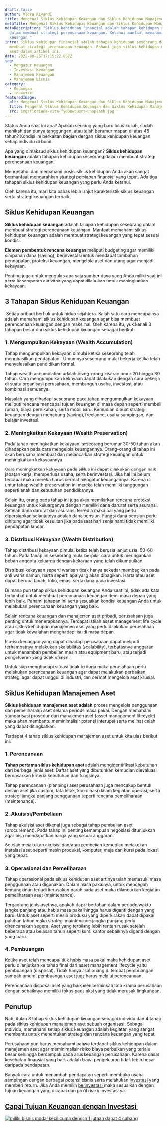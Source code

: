 ```yaml
---
draft: false
author: Vlora Riyandi
title: Mengenal Siklus Kehidupan Keuangan dan Siklus Kehidupan Manajemen Aset
metaTitle: Mengenal Siklus Kehidupan Keuangan dan Siklus Kehidupan Manajemen Aset
metaDescription: "Siklus kehidupan financial adalah tahapan kehidupan seseorang
  dalam membuat strategi perencanaan keuangan. Ketahui manfaat memahami siklus
  keuangan "
intro: Siklus kehidupan financial adalah tahapan kehidupan seseorang dalam
  membuat strategi perencanaan keuangan. Pahami juga siklus kehidupan manajemen
  aset dalam artikel ini.
date: 2022-08-25T17:15:22.857Z
tag:
  - Mengatur Keuangan
  - Investasi Keuangan
  - Manajemen Keuangan
  - Manajemen Bisnis
category:
  - Keuangan
  - Investasi
featuredImage:
  alt: Mengenal Siklus Kehidupan Keuangan dan Siklus Kehidupan Manajemen Aset
  title: Mengenal Siklus Kehidupan Keuangan dan Siklus Kehidupan Manajemen Aset
  src: img/floriane-vita-fyd3owbuxny-unsplash.jpg
---
```

Status Anda saat ini apa? Apakah seorang yang baru lulus kuliah, sudah menikah dan punya tanggungan, atau telah berumur mapan di atas 46 tahun? Kondisi ini berkaitan bagian dengan siklus kehidupan keuangan setiap individu di bumi.

Apa yang dimaksud siklus kehidupan keuangan? **Siklus kehidupan keuangan** adalah tahapan kehidupan seseorang dalam membuat strategi perencanaan keuangan.

Mengetahui dan memahami posisi siklus kehidupan Anda akan sangat bermanfaat mengarahkan strategi persiapan finansial yang tepat. Ada tiga tahapan siklus kehidupan keuangan yang perlu Anda ketahui.

Oleh karena itu, mari kita bahas lebih lanjut karakteristik siklus keuangan serta strategi keuangan terbaik.

## Siklus Kehidupan Keuangan

**Siklus kehidupan keuangan** adalah tahapan kehidupan seseorang dalam membuat strategi perencanaan keuangan. Manfaat memahami siklus kehidupan keuangan adalah membuat strategi keuangan yang tepat sesuai kondisi. 

**Elemen pembentuk rencana keuangan** meliputi budgeting agar memiliki simpanan dana (saving), berinvestasi untuk mendapat tambahan pendapatan, proteksi keuangan, mengelola aset dan utang agar menjadi kekayaan.

Penting juga untuk mengulas apa saja sumber daya yang Anda miliki saat ini serta kesempatan aktivitas yang dapat dilakukan untuk meningkatkan kekayaan. 

## 3 Tahapan Siklus Kehidupan Keuangan 

 Setiap pribadi berhak untuk hidup sejahtera. Salah satu cara mencapainya adalah memahami siklus kehidupan keuangan agar bisa membuat perencanaan keuangan dengan maksimal. Oleh karena itu, yuk kenali 3 tahapan besar dari siklus kehidupan keuangan sebagai berikut:

### 1. Mengumpulkan Kekayaan (Wealth Accumulation)

Tahap mengumpulkan kekayaan dimulai ketika seseorang telah menghasilkan pendapatan.  Umumnya seseorang mulai bekerja ketika telah menyelesaikan pendidikan formal. 

Tahap wealth accumulation adalah orang-orang kisaran umur 20 hingga 30 tahun. Cara mengumpulkan kekayaan dapat dilakukan dengan cara bekerja di suatu organisasi perusahaan, membangun usaha, investasi, atau kombinasi semuanya. 

Masalah yang dihadapi seseorang pada tahap mengumpulkan kekayaan meliputi rencana mencapai tujuan keuangan di masa depan seperti membeli rumah, biaya pernikahan, serta mobil baru. Kemudian dibuat strategi keuangan dengan menabung (saving), freelance, usaha sampingan, dan belajar investasi.

### 2. Meningkatkan Kekayaan (Wealth Preservation)

Pada tahap meningkatkan kekayaan, seseorang berumur 30-50 tahun akan dihadapkan pada cara mengelola keuangannya. Orang-orang di tahap ini akan berusaha membuat dan melancarkan strategi keuangan untuk meningkatkan kekayaannya.

Cara meningkatkan kekayaan pada siklus ini dapat dilakukan dengan naik jabatan kerja, memperluas usaha, serta berinvestasi. Jika hal ini belum tercapai maka mereka harus cermat mengatur keuangannya. Karena di umur tahap wealth preservation ini mereka telah memiliki tanggungan seperti anak dan kebutuhan pendidikannya. 

Selain itu, orang pada tahap ini juga akan memikirkan rencana proteksi keuangan untuk keluarganya dengan memiliki dana darurat serta asuransi. Setelah dana darurat dan asuransi tersedia maka hal yang perlu dipersiapkan selanjutnya adalah dana pensiun. Fungsi dana pensiun perlu dihitung agar tidak kesulitan jika pada saat hari senja nanti tidak memiliki pendapatan lancar.

### 3. Distribusi Kekayaan (Wealth Distribution)

Tahap distribusi kekayaan dimulai ketika telah berusia lanjut usia. 50-60 tahun. Pada tahap ini seseorang mulai berpikir cara untuk meringankan beban anggota keluarga dengan kekayaan yang telah dikumpulkan. 

Distribusi kekayaan seperti warisan tidak hanya sekedar membagikan pada ahli waris namun, harta seperti apa yang akan dibagikan. Harta atau aset dapat berupa tanah, toko, emas, serta dana pada investasi.

Di mana pun tahap siklus kehidupan keuangan Anda saat ini, tidak ada kata terlambat untuk membuat perencanaan keuangan demi masa depan yang lebih baik. Pahami tahapan ini serta sesuaikan kondisi keuangan Anda untuk melakukan perencanaan keuangan yang baik.

Selain rencana keuangan dan manajemen aset pribadi, perusahaan juga penting untuk menerapkannya. Terdapat istilah asset management life cycle atau siklus kehidupan manajemen aset yang perlu dilakukan perusahaan agar tidak kewalahan menghadapi isu di masa depan.

Isu-isu keuangan yang dapat dihadapi perusahaan dapat meliputi terhambatnya melakukan skalabilitas (scalability), terbatasnya anggaran untuk menambah pembelian mesin atau equipment baru, atau terjadi pengeluaran yang tidak efisien. 

Untuk siap menghadapi situasi tidak terduga maka perusahaan perlu melakukan perencanaan keuangan agar dapat melakukan perbaikan, strategi agar dapat unggul di industri, dan cermat mengelola aset krusial. 

## Siklus Kehidupan Manajemen Aset

**Siklus kehidupan manajemen aset adalah** proses mengelola penggunaan dan pemeliharaan aset selama periode masa pakai. Dengan memahami standarisasi prosedur dari manajemen aset (asset management lifecycle) maka akan membantu meminimalisir potensi interupsi serta melihat celah yang dapat ditingkatkan.

Terdapat 4 tahap siklus kehidupan manajemen aset untuk kita ulas berikut ini:

### 1. Perencanaan

**Tahap pertama siklus kehidupan aset** adalah mengidentifikasi kebutuhan dari berbagai jenis aset. Daftar aset yang dibutuhkan kemudian dievaluasi berdasarkan kriteria kebutuhan dan fungsinya. 

Tahap perencanaan (planning) aset perusahaan juga mencakup bentuk desain aset jika custom, tata letak, koordinasi dalam kegiatan operasi, serta strategi jangka panjang penggunaan seperti rencana pemeliharaan (maintenance).

### 2. Akuisisi/Pembeliaan

Tahap akuisisi aset dikenal juga sebagai tahap pembelian aset (procurement). Pada tahap ini penting kemampuan negosiasi ditunjukkan agar bisa mendapatkan harga yang sesuai anggaran.

Setelah melakukan akuisisi dan/atau pembelian kemudian melakukan instalasi aset seperti mesin produksi, komputer, meja dan kursi pada lokasi yang tepat.

### 3. Operasional dan Pemeliharaan

Tahap operasional pada siklus kehidupan aset artinya telah memasuki masa penggunaan atau digunakan. Dalam masa pakainya, untuk mencegah kemungkinan terjadi kerusakan parah pada aset maka dilancarkan kegiatan pemeliharaan aset (maintenance).

Tergantung jenis asetnya, apakah dapat bertahan dalam periode waktu jangka panjang atau habis masa pakai hingga harus diganti dengan yang baru. Untuk aset seperti mesin produksi yang diperkirakan dapat dipakai puluhan tahun maka strategi maintenance jangka panjang perlu direncanakan segera. Aset yang terbilang lebih rentan rusak setelah beberapa atau belasan tahun seperti kursi kantor sebaiknya diganti dengan yang baru.

### 4. Pembuangan

Ketika aset telah mencapai titik habis masa pakai maka kehidupan aset perlu dilanjutkan ke tahap final dari asset management lifecycle yaitu pembuangan (disposal). Tidak hanya asal buang di tempat pembuangan sampah umum, pembuangan aset juga harus melalui perencanaan.

Perencanaan disposal aset yang baik mencerminkan tata krama perusahaan dengan sebaiknya memiliki fokus pada aksi yang tidak merusak lingkungan.

## Penutup

Nah, itulah 3 tahap siklus kehidupan keuangan sebagai individu dan 4 tahap pada siklus kehidupan manajemen aset sebuah organisasi. Sebagai individu, memahami setiap siklus keuangan adalah kegiatan yang sangat membantu untuk menentukan strategi dan rencana keuangan yang tepat.

Perusahaan pun harus memahami bahwa terdapat siklus kehidupan dalam manajemen aset agar meminimalisir risiko biaya perbaikan yang terlalu besar sehingga berdampak pada arus keuangan perusahaan. Karena dasar kesehatan finansial yang baik adalah biaya pengeluaran tidak lebih besar daripada pendapatan.

Banyak cara untuk menambah pendapatan seperti membuka usaha sampingan dengan berbagai potensi bisnis serta melakukan [investasi](https://landx.id/) yang memberi return. Jika Anda memilih [berinvestasi ](https://landx.id/)maka sesuaikan dengan tujuan keuangan yang dicapai dan profil risiko investasi ya.

## [Capai Tujuan Keuangan dengan Investasi ](https://landx.id/project/?utm_source=Blog&utm_medium=organic+keyword&utm_campaign=blog&utm_id=Blog)

<!--StartFragment-->

[![miliki bisnis modal kecil cuma dengan 1 jutaan dapat 4 cabang ](https://accountgram-production.sfo2.cdn.digitaloceanspaces.com/landx_ghost/2021/11/jadi-owner-bisnis-hanya-1-jutaan-dengan-cuan-yang-sangat-menjanjikan.png)](https://landx.id/project/?utm_source=Blog&utm_medium=organic+keyword&utm_campaign=blog&utm_id=Blog)

<!--EndFragment-->